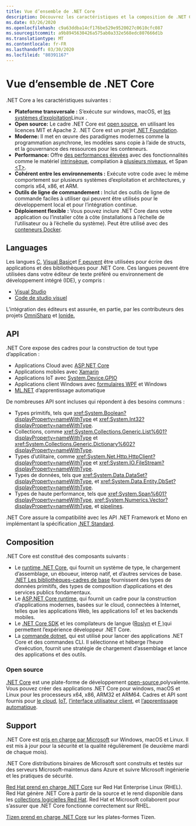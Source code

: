 ```yaml
---
title: Vue d’ensemble de .NET Core
description: Découvrez les caractéristiques et la composition de .NET Core, et comparez-le à d’autres implémentations .NET.
ms.date: 03/26/2020
ms.openlocfilehash: c9a63ddba14cf176be529e9520027c0610cfc087
ms.sourcegitcommit: a9b8945630426a575ab0a332e568edc807666d1b
ms.translationtype: MT
ms.contentlocale: fr-FR
ms.lasthandoff: 03/30/2020
ms.locfileid: "80391167"
---
```

# <a name="net-core-overview"></a>Vue d’ensemble de .NET Core

.NET Core a les caractéristiques suivantes :

- **Plateforme transversale :** S’exécute sur windows, macOS, et [les systèmes d’exploitation](https://github.com/dotnet/core/blob/master/os-lifecycle-policy.md)Linux .
- **Open source:** Le cadre .NET Core est [open source](https://github.com/dotnet/core), en utilisant les licences MIT et Apache 2. .NET Core est un projet [.NET Foundation](https://dotnetfoundation.org/).
- **Moderne:** Il met en œuvre des paradigmes modernes comme la programmation asynchrone, les modèles sans copie à l’aide de structs, et la gouvernance des ressources pour les conteneurs.
- **Performance:**  Offre [des performances élevées](https://devblogs.microsoft.com/dotnet/performance-improvements-in-net-core-3-0/) avec des fonctionnalités comme le matériel [intrinsèque](https://devblogs.microsoft.com/dotnet/hardware-intrinsics-in-net-core/), compilation à [plusieurs niveaux](https://github.com/dotnet/coreclr/blob/master/Documentation/design-docs/tiered-compilation.md), et Span [\<T>](../standard/memory-and-spans/index.md).
- **Cohérent entre les environnements :** Exécute votre code avec le même comportement sur plusieurs systèmes d’exploitation et architectures, y compris x64, x86, et ARM.
- **Outils de ligne de commandement :**  Inclut des outils de ligne de commande faciles à utiliser qui peuvent être utilisés pour le développement local et pour l’intégration continue.
- **Déploiement flexible :** Vous pouvez inclure .NET Core dans votre application ou l’installer côte à côte (installations à l’échelle de l’utilisateur ou à l’échelle du système). Peut être utilisé avec des [conteneurs Docker](docker/introduction.md).

## <a name="languages"></a>Languages

Les langues [C,](../csharp/index.yml) [Visual Basic](../visual-basic/index.yml)et [F peuvent](../fsharp/index.yml) être utilisées pour écrire des applications et des bibliothèques pour .NET Core. Ces langues peuvent être utilisées dans votre éditeur de texte préféré ou environnement de développement intégré (IDE), y compris :

- [Visual Studio](https://visualstudio.microsoft.com/vs/?utm_medium=microsoft&utm_source=docs.microsoft.com&utm_campaign=inline+link)
- [Code de studio visuel](https://code.visualstudio.com/download)

L’intégration des éditeurs est assurée, en partie, par les contributeurs des projets [OmniSharp](https://www.omnisharp.net/) et [Ionide.](http://ionide.io)

## <a name="apis"></a>API

.NET Core expose des cadres pour la construction de tout type d’application :

* Applications Cloud avec [ASP.NET Core](/aspnet/core/)
* Applications mobiles avec [Xamarin](/xamarin)
* Applications IoT avec [System.Device.GPIO](https://docs.microsoft.com/archive/msdn-magazine/2019/august/net-core-cross-platform-iot-programming-with-net-core-3-0)
* Applications client Windows avec [formulaires WPF](../desktop-wpf/overview/index.md) et Windows
* [ML.NET](../machine-learning/index.yml) d’apprentissage automatique

De nombreuses API sont incluses qui répondent à des besoins communs :

- Types primitifs, tels que <xref:System.Boolean?displayProperty=nameWithType> et <xref:System.Int32?displayProperty=nameWithType>.
- Collections, comme <xref:System.Collections.Generic.List%601?displayProperty=nameWithType> et <xref:System.Collections.Generic.Dictionary%602?displayProperty=nameWithType>.
- Types d’utilitaire, comme <xref:System.Net.Http.HttpClient?displayProperty=nameWithType> et <xref:System.IO.FileStream?displayProperty=nameWithType>.
- Types de données, tels que <xref:System.Data.DataSet?displayProperty=nameWithType>, et <xref:System.Data.Entity.DbSet?displayProperty=nameWithType>.
- Types de haute performance, tels que <xref:System.Span%601?displayProperty=nameWithType>, <xref:System.Numerics.Vector?displayProperty=nameWithType>, et [pipelines](../standard/io/pipelines.md).

.NET Core assure la compatibilité avec les API .NET Framework et Mono en implémentant la spécification [.NET Standard](../standard/net-standard.md).

## <a name="composition"></a>Composition

.NET Core est constitué des composants suivants :

- Le [runtime .NET Core](https://github.com/dotnet/runtime/tree/master/src/coreclr), qui fournit un système de type, le chargement d’assemblage, un éboueur, interop natif, et d’autres services de base. [.NET Les bibliothèques-cadres de base](https://github.com/dotnet/runtime/tree/master/src/libraries) fournissent des types de données primitifs, des types de composition d’applications et des services publics fondamentaux.
- Le [ASP.NET Core runtime](https://github.com/dotnet/aspnetcore), qui fournit un cadre pour la construction d’applications modernes, basées sur le cloud, connectées à Internet, telles que les applications Web, les applications IoT et les backends mobiles.
- Le [.NET Core SDK](https://github.com/dotnet/sdk) et les compilateurs de langue ([Roslyn](https://github.com/dotnet/roslyn) et [F )](https://github.com/microsoft/visualfsharp)qui permettent l’expérience développeur .NET Core.
- La [commande dotnet](./tools/dotnet.md), qui est utilisé pour lancer des applications .NET Core et des commandes CLI. Il sélectionne et héberge l’heure d’exécution, fournit une stratégie de chargement d’assemblage et lance des applications et des outils.

### <a name="open-source"></a>Open source

[.NET Core](about.md) est une plate-forme de développement [open-source,](https://github.com/dotnet/runtime/blob/master/LICENSE.TXT)polyvalente. Vous pouvez créer des applications .NET Core pour windows, macOS et Linux pour les processeurs x64, x86, ARM32 et ARM64. Cadres et API sont fournis pour [le cloud](/aspnet/core/), [IoT](https://docs.microsoft.com/archive/msdn-magazine/2019/august/net-core-cross-platform-iot-programming-with-net-core-3-0), [l’interface utilisateur client](../desktop-wpf/overview/index.md), et [l’apprentissage automatique](../machine-learning/index.yml).

## <a name="support"></a>Support

.NET Core est [pris en charge par Microsoft](https://dotnet.microsoft.com/platform/support/policy) sur Windows, macOS et Linux. Il est mis à jour pour la sécurité et la qualité régulièrement (le deuxième mardi de chaque mois).

.NET Core distributions binaires de Microsoft sont construits et testés sur des serveurs Microsoft-maintenus dans Azure et suivre Microsoft ingénierie et les pratiques de sécurité.

[Red Hat prend en charge .NET Core](http://redhatloves.net/) sur Red Hat Enterprise Linux (RHEL). Red Hat génère .NET Core à partir de la source et le rend disponible dans les [collections logicielles Red Hat](https://developers.redhat.com/products/softwarecollections/overview/). Red Hat et Microsoft collaborent pour s’assurer que .NET Core fonctionne correctement sur RHEL.

[Tizen prend en charge .NET Core](https://developer.tizen.org/development/training/.net-application) sur les plates-formes Tizen.
